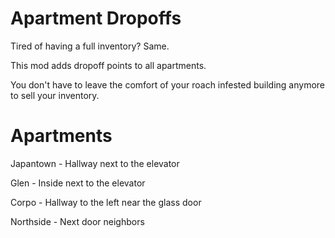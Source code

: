 # Apartment Dropoffs

Tired of having a full inventory? Same.

This mod adds dropoff points to all apartments. 

You don't have to leave the comfort of your roach infested building anymore to sell your inventory.

# Apartments

Japantown - Hallway next to the elevator

Glen - Inside next to the elevator

Corpo - Hallway to the left near the glass door

Northside - Next door neighbors
